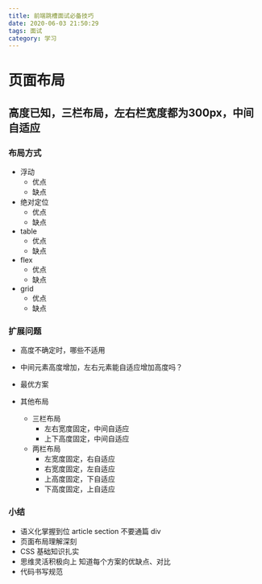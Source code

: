 ```yaml
---
title: 前端跳槽面试必备技巧
date: 2020-06-03 21:50:29
tags: 面试
category: 学习
---
```


# 页面布局
## 高度已知，三栏布局，左右栏宽度都为300px，中间自适应
### 布局方式
* 浮动
  * 优点
  * 缺点
* 绝对定位
  * 优点
  * 缺点
* table
  * 优点
  * 缺点
* flex
  * 优点
  * 缺点
* grid
  * 优点
  * 缺点

### 扩展问题
* 高度不确定时，哪些不适用

* 中间元素高度增加，左右元素能自适应增加高度吗？

* 最优方案

* 其他布局
  * 三栏布局
    * 左右宽度固定，中间自适应
    * 上下高度固定，中间自适应
  * 两栏布局
    * 左宽度固定，右自适应
    * 右宽度固定，左自适应
    * 上高度固定，下自适应
    * 下高度固定，上自适应
### 小结
* 语义化掌握到位 article section 不要通篇 div
* 页面布局理解深刻
* CSS 基础知识扎实
* 思维灵活积极向上 知道每个方案的优缺点、对比
* 代码书写规范